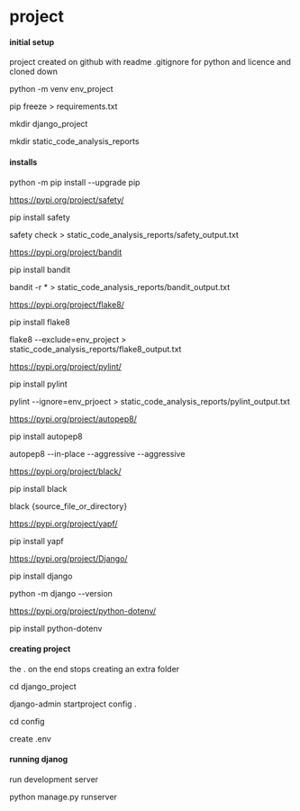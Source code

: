 # project

#### initial setup

project created on github with readme .gitignore for python and licence and cloned down

python -m venv env_project

pip freeze > requirements.txt

mkdir django_project

mkdir static_code_analysis_reports

#### installs

python -m pip install --upgrade pip

https://pypi.org/project/safety/

pip install safety

safety check > static_code_analysis_reports/safety_output.txt

https://pypi.org/project/bandit

pip install bandit

bandit -r * > static_code_analysis_reports/bandit_output.txt

https://pypi.org/project/flake8/

pip install flake8

flake8 <filename> --exclude=env_project > static_code_analysis_reports/flake8_output.txt

https://pypi.org/project/pylint/

pip install pylint

pylint <filename> --ignore=env_prjoect > static_code_analysis_reports/pylint_output.txt

https://pypi.org/project/autopep8/

pip install autopep8

autopep8 --in-place --aggressive --aggressive <filename>

https://pypi.org/project/black/

pip install black

black {source_file_or_directory}

https://pypi.org/project/yapf/

pip install yapf

https://pypi.org/project/Django/

pip install django 

python -m django --version

https://pypi.org/project/python-dotenv/

pip install python-dotenv

#### creating project 

the . on the end stops creating an extra folder

cd django_project

django-admin startproject config .

cd config 

create .env

#### running djanog

run development server 

python manage.py runserver
